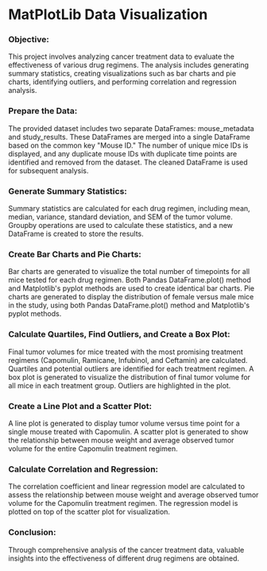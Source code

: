 # MatPlotLib Data Visualization

### Objective:

This project involves analyzing cancer treatment data to evaluate the effectiveness of various drug regimens. The analysis includes generating summary statistics, creating visualizations such as bar charts and pie charts, identifying outliers, and performing correlation and regression analysis.

### Prepare the Data:

The provided dataset includes two separate DataFrames: mouse_metadata and study_results. These DataFrames are merged into a single DataFrame based on the common key "Mouse ID."
The number of unique mice IDs is displayed, and any duplicate mouse IDs with duplicate time points are identified and removed from the dataset. The cleaned DataFrame is used for subsequent analysis.

### Generate Summary Statistics:

Summary statistics are calculated for each drug regimen, including mean, median, variance, standard deviation, and SEM of the tumor volume. Groupby operations are used to calculate these statistics, and a new DataFrame is created to store the results.

### Create Bar Charts and Pie Charts:

Bar charts are generated to visualize the total number of timepoints for all mice tested for each drug regimen. Both Pandas DataFrame.plot() method and Matplotlib's pyplot methods are used to create identical bar charts.
Pie charts are generated to display the distribution of female versus male mice in the study, using both Pandas DataFrame.plot() method and Matplotlib's pyplot methods.

### Calculate Quartiles, Find Outliers, and Create a Box Plot:

Final tumor volumes for mice treated with the most promising treatment regimens (Capomulin, Ramicane, Infubinol, and Ceftamin) are calculated. Quartiles and potential outliers are identified for each treatment regimen.
A box plot is generated to visualize the distribution of final tumor volume for all mice in each treatment group. Outliers are highlighted in the plot.

### Create a Line Plot and a Scatter Plot:

A line plot is generated to display tumor volume versus time point for a single mouse treated with Capomulin.
A scatter plot is generated to show the relationship between mouse weight and average observed tumor volume for the entire Capomulin treatment regimen.

### Calculate Correlation and Regression:

The correlation coefficient and linear regression model are calculated to assess the relationship between mouse weight and average observed tumor volume for the Capomulin treatment regimen. The regression model is plotted on top of the scatter plot for visualization.

### Conclusion:

Through comprehensive analysis of the cancer treatment data, valuable insights into the effectiveness of different drug regimens are obtained. 
